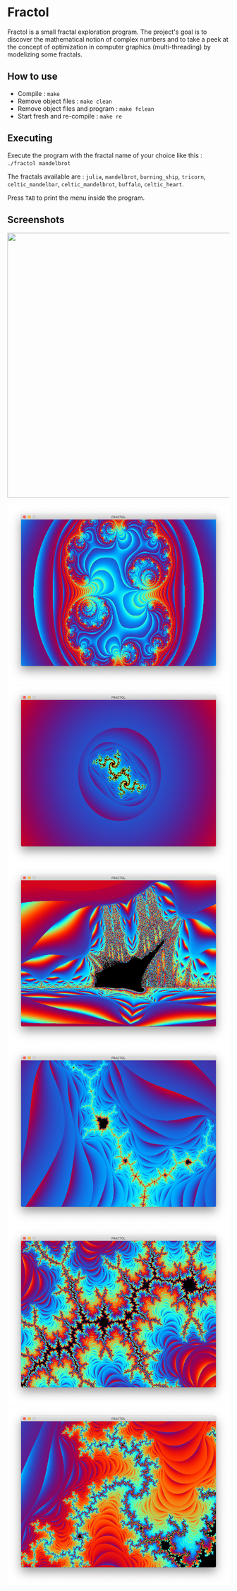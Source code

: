 # Fractol

Fractol is a small fractal exploration program. The project's goal is to discover the mathematical notion of complex numbers and to take a peek at the concept of optimization in computer graphics (multi-threading) by modelizing some fractals.

## How to use

- Compile : `make`
- Remove object files : `make clean`
- Remove object files and program : `make fclean`
- Start fresh and re-compile : `make re`

## Executing

Execute the program with the fractal name of your choice like this : `./fractol mandelbrot`

The fractals available are : `julia`, `mandelbrot`, `burning_ship`, `tricorn`, `celtic_mandelbar`, `celtic_mandelbrot`, `buffalo`, `celtic_heart`.

Press `TAB` to print the menu inside the program.

## Screenshots

<p align="center">
  <img width="800" height="600" src="Screenshots/fractol.gif">
</p>

![](Screenshots/fractol1.png)
![](Screenshots/fractol2.png)
![](Screenshots/fractol3.png)
![](Screenshots/fractol4.png)
![](Screenshots/fractol5.png)
![](Screenshots/fractol6.png)
